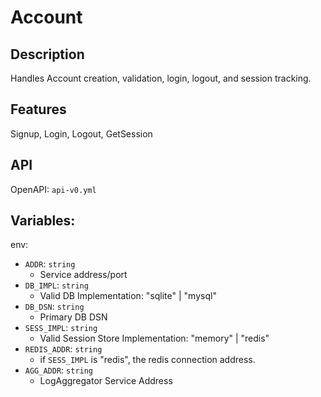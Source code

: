 # Account

## Description
Handles Account creation, validation, login, logout, and session tracking.
## Features
Signup, Login, Logout, GetSession

## API
OpenAPI: `api-v0.yml`

## Variables:
env:
- `ADDR`: `string`
    - Service address/port
- `DB_IMPL`: `string`
    - Valid DB Implementation: "sqlite" | "mysql"
- `DB_DSN`: `string`
    - Primary DB DSN
- `SESS_IMPL`: `string`
    - Valid Session Store Implementation: "memory" | "redis"
- `REDIS_ADDR`: `string`
    - if `SESS_IMPL` is "redis", the redis connection address.
- `AGG_ADDR`: `string`
    - LogAggregator Service Address